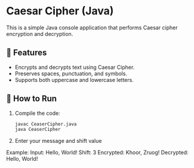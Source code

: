 # Caesar Cipher (Java)

This is a simple Java console application that performs Caesar cipher encryption and decryption.

## 🔐 Features
- Encrypts and decrypts text using Caesar Cipher.
- Preserves spaces, punctuation, and symbols.
- Supports both uppercase and lowercase letters.

## 🚀 How to Run
1. Compile the code:
   ```bash
   javac CeaserCipher.java
   java CeaserCipher
2. Enter your message and shift value

Example:
 Input:    Hello, World!
 Shift:    3
 Encrypted: Khoor, Zruog!
 Decrypted: Hello, World!


